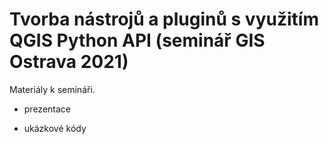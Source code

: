 # Tvorba nástrojů a pluginů s využitím QGIS Python API (seminář GIS Ostrava 2021)

Materiály k semináři.

- prezentace 

- ukázkové kódy